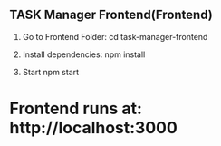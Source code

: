 ## TASK Manager Frontend(Frontend)

1. Go to Frontend Folder:
        cd task-manager-frontend

2. Install dependencies:
        npm install
    
3. Start
        npm start

# Frontend runs at: http://localhost:3000

